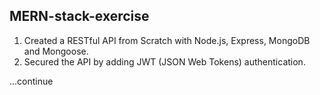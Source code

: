 ## MERN-stack-exercise
1. Created a RESTful API from Scratch with Node.js, Express, MongoDB and Mongoose.
2. Secured the API by adding JWT (JSON Web Tokens) authentication.

...continue
